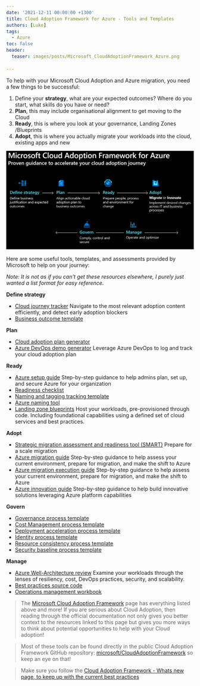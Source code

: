```yaml
---
date: '2021-12-11 00:00:00 +1300'
title: Cloud Adoption Framework for Azure - Tools and Templates
authors: [Luke]
tags:
  - Azure
toc: false
header:
  teaser: images/posts/Microsoft_CloudAdoptionFramework_Azure.png

---
```


To help with your Microsoft Cloud Adoption and Azure migration, you need a few things to be successful:

1. Define your **strategy**, what are your expected outcomes? Where do you start, what skills do you have or need?
2. **Plan**, this may include organisational alignment to get moving to the Cloud
3. **Ready**, this is where you look at your governance, Landing Zones /Blueprints
4. **Adopt**, this is where you actually migrate your workloads into the cloud, existing apps and new

![Cloud Adoption Framework for Azure](/images/posts/Microsoft_CloudAdoptionFramework_Azure.png "Cloud Adoption Framework for Azure")

Here are some useful tools, templates, and assessments provided by Microsoft to help on your journey:

*Note: It is not as if you can't get these resources elsewhere, I purely just wanted a list format for easy reference.*

**Define strategy**

* [Cloud journey tracker](https://aka.ms/adopt/journeytracker?WT.mc_id=AZ-MVP-5004796)
  Navigate to the most relevant adoption content efficiently, and detect early adoption blockers
* [Business outcome template](https://archcenter.blob.core.windows.net/cdn/business-outcome-template.xlsx)

**Plan**

* [Cloud adoption plan generator](https://learn.microsoft.com/en-us/azure/cloud-adoption-framework/plan/template?WT.mc_id=AZ-MVP-5004796)
* [Azure DevOps demo generator](https://azuredevopsdemogenerator.azurewebsites.net/?name=CloudAdoptionPlan)
  Leverage Azure DevOps to log and track your cloud adoption plan

**Ready**

* [Azure setup guide](https://aka.ms/adopt/setupguide?WT.mc_id=AZ-MVP-5004796)
  Step-by-step guidance to help admins plan, set up, and secure Azure for your organization
* [Readiness checklist](https://raw.githubusercontent.com/microsoft/CloudAdoptionFramework/master/ready/readiness-checklist.docx)
* [Naming and tagging tracking template](https://raw.githubusercontent.com/microsoft/CloudAdoptionFramework/master/ready/naming-and-tagging-conventions-tracking-template.xlsx)
* [Azure naming tool](https://github.com/mspnp/AzureNamingTool)
* [Landing zone blueprints](https://learn.microsoft.com/en-us/azure/cloud-adoption-framework/ready/landing-zone/?WT.mc_id=AZ-MVP-5004796)
  Host your workloads, pre-provisioned through code. Including foundational capabilities using a defined set of cloud services and best practices.

**Adopt**

* [Strategic migration assessment and readiness tool (SMART)](https://aka.ms/smarttool?WT.mc_id=AZ-MVP-5004796)
  Prepare for a scale migration
* [Azure migration guide](https://aka.ms/adopt/migration/guide?WT.mc_id=AZ-MVP-5004796)
  Step-by-step guidance to help assess your current environment, prepare for migration, and make the shift to Azure
* [Azure migration execution guide](https://github.com/Azure/migration/tree/main)
  Step-by-step guidance to help assess your current environment, prepare for migration, and make the shift to Azure
* [Azure innovation guide](https://learn.microsoft.com/en-us/azure/cloud-adoption-framework/innovate/innovation-guide/?WT.mc_id=AZ-MVP-5004796)
  Step-by-step guidance to help build innovative solutions leveraging Azure platform capabilities

**Govern**

* [Governance process template](https://archcenter.blob.core.windows.net/cdn/fusion/governance/Governance%20Discipline%20Template.docx)
* [Cost Management process template](https://archcenter.blob.core.windows.net/cdn/fusion/governance/Cost%20Management%20Discipline%20Template.docx)
* [Deployment acceleration process template](https://archcenter.blob.core.windows.net/cdn/fusion/governance/Deployment%20Acceleration%20Discipline%20Template.docx)
* [Identity process template](https://archcenter.blob.core.windows.net/cdn/fusion/governance/Identity%20Baseline%20Discipline%20Template.docx)
* [Resource consistency process template](https://archcenter.blob.core.windows.net/cdn/fusion/governance/Resource%20Consistency%20Discipline%20Template.docx)
* [Security baseline process template](https://archcenter.blob.core.windows.net/cdn/fusion/governance/Security%20Baseline%20Discipline%20Template.docx)

**Manage**

* [Azure Well-Architecture review](https://aka.ms/adopt/architecturereview?WT.mc_id=AZ-MVP-5004796)
  Examine your workloads through the lenses of resiliency, cost, DevOps practices, security, and scalability.
* [Best practices source code](https://github.com/microsoft/CloudAdoptionFramework/tree/master/manage/Automation-Best-Practices)
* [Operations management workbook](https://raw.githubusercontent.com/microsoft/CloudAdoptionFramework/master/manage/opsmanagementworkbook.xlsx)

> The [Microsoft Cloud Adoption Framework](https://learn.microsoft.com/en-us/azure/cloud-adoption-framework/?WT.mc_id=AZ-MVP-5004796 "Microsoft Cloud Adoption Framework for Azure") page has everything listed above and more! If you are serious about Cloud Adoption, then reading through the official documentation not only gives you better context to the resources linked to this page but gives you more ways to think about potential opportunities to help with your Cloud adoption!

> Most of these tools can be found directly in the public Cloud Adoption Framework GitHub repository: [microsoft/CloudAdoptionFramework](https://github.com/microsoft/CloudAdoptionFramework/tree/master#microsoft-cloud-adoption-framework-for-azure) so keep an eye on that!

> Make sure you follow the [Cloud Adoption Framework - Whats new page, to keep up with the current best practices](https://learn.microsoft.com/azure/cloud-adoption-framework/get-started/whats-new?WT.mc_id=AZ-MVP-5004796)

